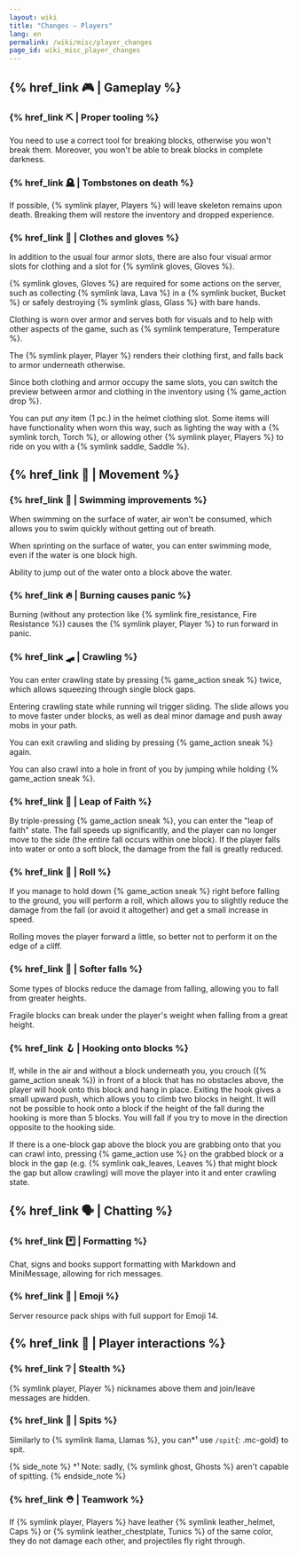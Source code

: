 ```yaml
---
layout: wiki
title: "Changes — Players"
lang: en
permalink: /wiki/misc/player_changes
page_id: wiki_misc_player_changes
---
```


## {% href_link 🎮️ | Gameplay %}

### {% href_link ⛏️ | Proper tooling %}
You need to use a correct tool for breaking blocks, otherwise you won't break them. Moreover, you won't be able to break blocks in complete darkness.

### {% href_link 🪦 | Tombstones on death %}
If possible, {% symlink player, Players %} will leave skeleton remains upon death. Breaking them will restore the inventory and dropped experience.

### {% href_link 👕 | Clothes and gloves %}
In addition to the usual four armor slots, there are also four visual armor slots for clothing and a slot for {% symlink gloves, Gloves %}.

{% symlink gloves, Gloves %} are required for some actions on the server, such as collecting {% symlink lava, Lava %} in a {% symlink bucket, Bucket %} or safely destroying {% symlink glass, Glass %} with bare hands.

Clothing is worn over armor and serves both for visuals and to help with other aspects of the game, such as {% symlink temperature, Temperature %}.

The {% symlink player, Player %} renders their clothing first, and falls back to armor underneath otherwise.

Since both clothing and armor occupy the same slots, you can switch the preview between armor and clothing in the inventory using {% game_action drop %}.

You can put _any_ item (1 pc.) in the helmet clothing slot. Some items will have functionality when worn this way, such as lighting the way with a {% symlink torch, Torch %}, or allowing other {% symlink player, Players %} to ride on you with a {% symlink saddle, Saddle %}.



## {% href_link 🤸 | Movement %}

### {% href_link 🌊 | Swimming improvements %}
When swimming on the surface of water, air won't be consumed, which allows you to swim quickly without getting out of breath.

When sprinting on the surface of water, you can enter swimming mode, even if the water is one block high.

Ability to jump out of the water onto a block above the water.

### {% href_link 🔥 | Burning causes panic %}
Burning (without any protection like {% symlink fire_resistance, Fire Resistance %}) causes the {% symlink player, Player %} to run forward in panic.

### {% href_link 🛹 | Crawling %}
You can enter crawling state by pressing {% game_action sneak %} twice, which allows squeezing through single block gaps.

Entering crawling state while running wil trigger sliding. The slide allows you to move faster under blocks, as well as deal minor damage and push away mobs in your path.

You can exit crawling and sliding by pressing {% game_action sneak %} again.

You can also crawl into a hole in front of you by jumping while holding {% game_action sneak %}.

### {% href_link 💨 | Leap of Faith %}
By triple-pressing {% game_action sneak %}, you can enter the "leap of faith" state. The fall speeds up significantly, and the player can no longer move to the side (the entire fall occurs within one block). If the player falls into water or onto a soft block, the damage from the fall is greatly reduced.

### {% href_link 🍥 | Roll %}
If you manage to hold down {% game_action sneak %} right before falling to the ground, you will perform a roll, which allows you to slightly reduce the damage from the fall (or avoid it altogether) and get a small increase in speed.

Rolling moves the player forward a little, so better not to perform it on the edge of a cliff.

### {% href_link 🌾 | Softer falls %}
Some types of blocks reduce the damage from falling, allowing you to fall from greater heights.

Fragile blocks can break under the player's weight when falling from a great height.

### {% href_link 🪝 | Hooking onto blocks %}
If, while in the air and without a block underneath you, you crouch ({% game_action sneak %}) in front of a block that has no obstacles above, the player will hook onto this block and hang in place. Exiting the hook gives a small upward push, which allows you to climb two blocks in height. It will not be possible to hook onto a block if the height of the fall during the hooking is more than 5 blocks. You will fall if you try to move in the direction opposite to the hooking side.

If there is a one-block gap above the block you are grabbing onto that you can crawl into, pressing {% game_action use %} on the grabbed block or a block in the gap (e.g. {% symlink oak_leaves, Leaves %} that might block the gap but allow crawling) will move the player into it and enter crawling state.



## {% href_link 🗣️ | Chatting %}

### {% href_link *️⃣ | Formatting %}
Chat, signs and books support formatting with Markdown and MiniMessage, allowing for rich messages.

### {% href_link 💖 | Emoji %}
Server resource pack ships with full support for Emoji 14.



## {% href_link 🤝 | Player interactions %}

### {% href_link ❔ | Stealth %}
{% symlink player, Player %} nicknames above them and join/leave messages are hidden.

### {% href_link 🦙 | Spits %}
Similarly to {% symlink llama, Llamas %}, you can*¹ use `/spit`{: .mc-gold} to spit.

{% side_note %}
*¹ Note: sadly, {% symlink ghost, Ghosts %} aren't capable of spitting.
{% endside_note %}

### {% href_link ⛑️ | Teamwork %}
If {% symlink player, Players %} have leather {% symlink leather_helmet, Caps %} or {% symlink leather_chestplate, Tunics %} of the same color, they do not damage each other, and projectiles fly right through.
